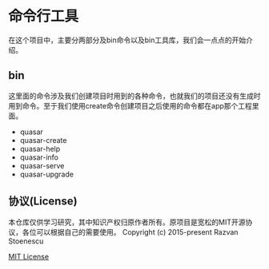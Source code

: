 # 命令行工具
在这个项目中，主要分两部分及bin命令以及bin工具库，我们会一点点的开始介绍。

## bin
这里面的命令涉及我们创建项目时用到的各种命令，也就我们的项目还没有生成时用到命令。至于我们使用create命令创建项目之后使用的命令都在app那个工程里面。
- quasar
- quasar-create
- quasar-help
- quasar-info
- quasar-serve
- quasar-upgrade

## 协议(License)

本仓库仅供学习研究，其中知识产权归原作者所有。原项目是宽松的MIT开源协议，各位可以根据自己的需要使用。
Copyright (c) 2015-present Razvan Stoenescu

[MIT License](http://en.wikipedia.org/wiki/MIT_License)

